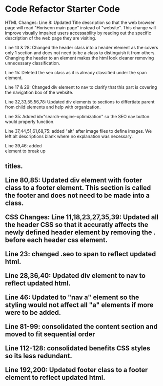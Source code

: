 # Code Refactor Starter Code
HTML Changes:
Line 8: 
Updated Title description so that the web browser page will read "Horiseon main page" instead of "website". This change will improve visually impaired users accessability by reading out the specific description of the web page they are visiting. 

Line 13 & 28: 
Changed the header class into a header element as the covers only 1 section and does not need to be a class to distinguish it from others. Changing the header to an element makes the html look cleaner removing unnecessary classification. 

Line 15:
Deleted the seo class as it is already classified under the span element.

Line 17 & 29: Changed div element to nav to clarify that this part is covering the navigation box of the website. 

Line 32,33,55,56,78: Updated div elements to sections to differtiate parent from child elements and help with organization. 

Line 35: Added id="search-engine-optimization" so the SEO nav button would properly function. 

Line 37,44,51,61,68,75: added "alt" after image files to define images. We left alt descriptions blank where no explanation was necessary.

Line 39,46: added <br/>element to break up <h2> titles.

Line 80,85: Updated div element with footer class to a footer element. This section is called the footer and does not need to be made into a class. 


CSS Changes:
Line 11,18,23,27,35,39: 
Updated all the header CSS so that it accuratly affects the newly defined header element by removing the . before each header css element.

Line 23: changed .seo to span to reflect updated html.

Line 28,36,40: Updated div element to nav to reflect updated html.

Line 46: Updated to "nav a" element so the styling would not affect all "a" elements if more were to be added.

Line 81-99: consolidated the content section and moved to fit sequential order

Line 112-128: consolidated benefits CSS styles so its less redundant.

Line 192,200: Updated footer class to a footer element to reflect updated html.